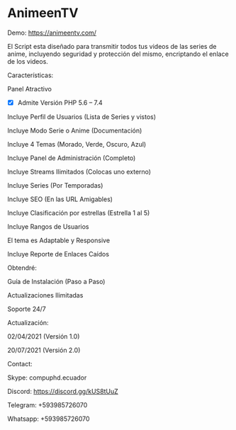 # AnimeenTV
Demo: https://animeentv.com/

El Script esta diseñado para transmitir todos tus videos de las series de anime, incluyendo seguridad y protección del mismo, encriptando el enlace de los videos.

Características:


Panel Atractivo
- [X] Admite Versión PHP 5.6 – 7.4

Incluye Perfil de Usuarios (Lista de Series y vistos)

Incluye Modo Serie o Anime (Documentación)

Incluye 4 Temas (Morado, Verde, Oscuro, Azul)

Incluye Panel de Administración (Completo)

Incluye Streams Ilimitados (Colocas uno externo)

Incluye Series (Por Temporadas)

Incluye SEO (En las URL Amigables)

Incluye Clasificación por estrellas (Estrella 1 al 5)

Incluye Rangos de Usuarios

El tema es Adaptable y Responsive

Incluye Reporte de Enlaces Caídos


Obtendré:

Guía de Instalación (Paso a Paso)

Actualizaciones Ilimitadas

Soporte 24/7


Actualización:

02/04/2021 (Versión 1.0)

20/07/2021 (Versión 2.0)


Contact:

Skype: compuphd.ecuador

Discord: https://discord.gg/kUS8tUuZ

Telegram: +593985726070

Whatsapp: +593985726070
